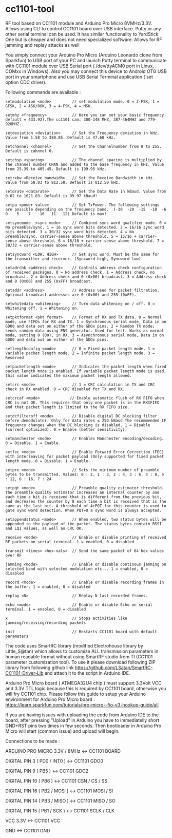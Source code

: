 # cc1101-tool
RF tool based on CC1101 module and Arduino Pro Micro 8VMHz/3.3V. Allows using CLI to control CC1101 board over USB interface. Putty or any other serial terminal can be used. It has similar functionality to YardStick One but is cheaper and does not need specialized software. Allows for RF jamming and replay attacks as well 

You simply connect your Arduino Pro Micro (Arduino Leonardo clone from Sparkfun) to USB port of your PC and launch Putty terminal to communicate with CC1101 module over USB Serial port ( /dev/ttyACM0 port in Linux, COMxx in Windows). Also you may connect this device to Android OTG USB port in your smartphone and use USB Serial Terminal application ( set option CDC driver).

Following commands are available :

    setmodulation <mode>         // set modulation mode. 0 = 2-FSK, 1 = GFSK, 2 = ASK/OOK, 3 = 4-FSK, 4 = MSK. 
    
    setmhz <frequency>           // Here you can set your basic frequency. default = 433.92).The cc1101 can: 300-348 MHZ, 387-464MHZ and 779-928MHZ.
    
    setdeviation <deviation>     // Set the Frequency deviation in kHz. Value from 1.58 to 380.85. Default is 47.60 kHz.
    
    setchannel <channel>         // Set the Channelnumber from 0 to 255. Default is cahnnel 0.
    
    setchsp <spacing>            // The channel spacing is multiplied by the channel number CHAN and added to the base frequency in kHz. Value from 25.39 to 405.45. Default is 199.95 kHz. 
    
    setrxbw <Receive bandwidh>   // Set the Receive Bandwidth in kHz. Value from 58.03 to 812.50. Default is 812.50 kHz.
    
    setdrate <datarate>          // Set the Data Rate in kBaud. Value from 0.02 to 1621.83. Default is 99.97 kBaud!
    
    setpa <power value>          // Set TxPower. The following settings are possible depending on the frequency band.  (-30  -20  -15  -10  -6    0    5    7    10   11   12) Default is max!
    
    setsyncmode  <sync mode>     // Combined sync-word qualifier mode. 0 = No preamble/sync. 1 = 16 sync word bits detected. 2 = 16/16 sync word bits detected. 3 = 30/32 sync word bits detected. 4 = No preamble/sync, carrier-sense above threshold. 5 = 15/16 + carrier-sense above threshold. 6 = 16/16 + carrier-sense above threshold. 7 = 30/32 + carrier-sense above threshold.
    
    setsyncword <LOW, HIGH>      // Set sync word. Must be the same for the transmitter and receiver. (Syncword high, Syncword low)
    
    setadrchk <address check>    // Controls address check configuration of received packages. 0 = No address check. 1 = Address check, no broadcast. 2 = Address check and 0 (0x00) broadcast. 3 = Address check and 0 (0x00) and 255 (0xFF) broadcast.
    
    setaddr <address>            // Address used for packet filtration. Optional broadcast addresses are 0 (0x00) and 255 (0xFF).

    setwhitedata <whitening>     // Turn data whitening on / off. 0 = Whitening off. 1 = Whitening on.
    
    setpktformat <pkt format>    // Format of RX and TX data. 0 = Normal mode, use FIFOs for RX and TX. 1 = Synchronous serial mode, Data in on GDO0 and data out on either of the GDOx pins. 2 = Random TX mode; sends random data using PN9 generator. Used for test. Works as normal mode, setting 0 (00), in RX. 3 = Asynchronous serial mode, Data in on GDO0 and data out on either of the GDOx pins.
    
    setlengthconfig <mode>       // 0 = Fixed packet length mode. 1 = Variable packet length mode. 2 = Infinite packet length mode. 3 = Reserved 
    
    setpacketlength <mode>       // Indicates the packet length when fixed packet length mode is enabled. If variable packet length mode is used, this value indicates the maximum packet length allowed.
    
    setcrc <mode>                // 1 = CRC calculation in TX and CRC check in RX enabled. 0 = CRC disabled for TX and RX.

    setcrcaf <mode>             // Enable automatic flush of RX FIFO when CRC is not OK. This requires that only one packet is in the RXIFIFO and that packet length is limited to the RX FIFO size.

    setdcfilteroff <mode>        // Disable digital DC blocking filter before demodulator. Only for data rates ≤ 250 kBaud The recommended IF frequency changes when the DC blocking is disabled. 1 = Disable (current optimized). 0 = Enable (better sensitivity).

    setmanchester <mode>         // Enables Manchester encoding/decoding. 0 = Disable. 1 = Enable.

    setfec <mode>                // Enable Forward Error Correction (FEC) with interleaving for packet payload (Only supported for fixed packet length mode. 0 = Disable. 1 = Enable.

    setpre <mode>                // Sets the minimum number of preamble bytes to be transmitted. Values: 0 : 2, 1 : 3, 2 : 4, 3 : 6, 4 : 8, 5 : 12, 6 : 16, 7 : 24

    setpqt <mode>                // Preamble quality estimator threshold. The preamble quality estimator increases an internal counter by one each time a bit is received that is different from the previous bit, and decreases the counter by 8 each time a bit is received that is the same as the last bit. A threshold of 4∙PQT for this counter is used to gate sync word detection. When PQT=0 a sync word is always accepted.

    setappendstatus <mode>       // When enabled, two status bytes will be appended to the payload of the packet. The status bytes contain RSSI and LQI values, as well as CRC OK.

    receive <mode>               // Enable or disable printing of received RF packets on serial terminal. 1 = enabled, 0 = disabled

    transmit <times> <hex-vals>  // Send the same packet of 64 hex values over RF 

    jamming <mode>               // Enable or disable continous jamming on selected band with selected modulation etc... 1 = enabled, 0 = disabled
    
    record <mode>                // Enable or disable recording frames in the buffer. 1 = enabled, 0 = disabled
    
    replay <N>                   // Replay N last recorded frames.
    
    echo <mode>                  // Enable or disable Echo on serial terminal. 1 = enabled, 0 = disabled
    
    x                            // Stops activities like jamming/receiving/recording packets
    
    init                         // Restarts CC1101 board with default parameters 
 
The code uses SmartRC library (modified Electrohouse library by Little_S@tan) which allows to customize ALL transmission parameters in human readable format without using SmartRF studio from TI (CC1101 parameter customization tool). To use it please download following ZIP library from following github link https://github.com/LSatan/SmartRC-CC1101-Driver-Lib and attach it to the script in Arduino IDE.

Arduino Pro Micro board ( ATMEGA32U4 chip ) must support 3.3Volt VCC and 3.3V TTL logic because this is required by CC1101 board, otherwise you will fry CC1101 chip. Please follow this guide to setup your Arduino environment for Arduino Pro Micro board : https://learn.sparkfun.com/tutorials/pro-micro--fio-v3-hookup-guide/all

If you are having issues with uploading the code from Arduino IDE to the board, after pressing "Upload" in Arduino you have to immediatelly short GND+RST pins two times in few seconds. Then bootloader in Arduino Pro Micro will start (common issue) and upload will begin.

Connections to be made :

ARDUINO PRO MICRO 3.3V / 8MHz <-> CC1101 BOARD

DIGITAL PIN 3 ( PD0 / INT0 ) <-> CC1101 GDO0

DIGITAL PIN 9 ( PB5 ) <-> CC1101 GDO2

DIGITAL PIN 10 ( PB6 ) <-> CC1101 CSN / CS / SS

DIGITAL PIN 16 ( PB2 / MOSI ) <-> CC1101 MOSI / SI

DIGITAL PIN 14 ( PB3 / MISO ) <-> CC1101 MISO / SO

DIGITAL PIN 15 ( PB1 / SCK ) <-> CC1101 SCLK / CLK

VCC 3.3V  <-> CC1101 VCC

GND <-> CC1101 GND

